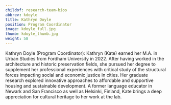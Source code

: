 ```yaml
---
childof: research-team-bios
abbrev: kdoyle
title: Kathryn Doyle
position: Program Coordinator
image: kdoyle_full.jpg
thumb: kdoyle_thumb.jpg
weight: 58
---
```

Kathryn Doyle (Program Coordinator): Kathryn (Kate) earned her M.A. in Urban Studies from Fordham University in 2022. After having worked in the architecture and historic preservation fields, she pursued her degree to supplement her professional experiences with critical study of the structural forces impacting social and economic justice in cities. Her graduate research explored innovative approaches to affordable and supportive housing and sustainable development. A former language educator in Newark and San Francisco as well as Helsinki, Finland, Kate brings a deep appreciation for cultural heritage to her work at the lab.